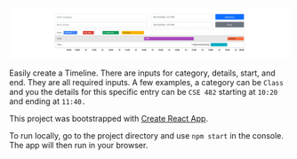 ![Timeline](./timeline.png)

Easily create a Timeline. There are inputs for category, details, start, and end. They are all required inputs.
A few examples, a category can be `Class` and you the details for this specific entry can be `CSE 482` starting at `10:20` and ending at `11:40.`

This project was bootstrapped with [Create React App](https://github.com/facebook/create-react-app).

To run locally, go to the project directory and use `npm start` in the console. The app will then run in your browser.
